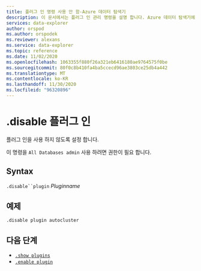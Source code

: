 ```yaml
---
title: 플러그 인 명령 사용 안 함-Azure 데이터 탐색기
description: 이 문서에서는 플러그 인 관리 명령을 설명 합니다. Azure 데이터 탐색기에서 플러그 인을 사용 하지 않도록 설정 합니다.
services: data-explorer
author: orspod
ms.author: orspodek
ms.reviewer: alexans
ms.service: data-explorer
ms.topic: reference
ms.date: 11/02/2020
ms.openlocfilehash: 1063355f880f26a321eb6416180ae9764575f0be
ms.sourcegitcommit: 80f0c8b410fa4ba5ccecd96ae3803ce25db4a442
ms.translationtype: MT
ms.contentlocale: ko-KR
ms.lasthandoff: 11/30/2020
ms.locfileid: "96320896"
---
```

# <a name="disable-plugin"></a>.disable 플러그 인

플러그 인을 사용 하지 않도록 설정 합니다.

이 명령을 `All Databases admin` 사용 하려면 권한이 필요 합니다.

## <a name="syntax"></a>Syntax

`.disable``plugin` *Pluginname*

## <a name="example"></a>예제
 
<!-- csl -->
```kusto
.disable plugin autocluster
``` 

## <a name="next-steps"></a>다음 단계

* [`.show plugins`](show-plugins.md)
* [`.enable plugin`](enable-plugin.md)

